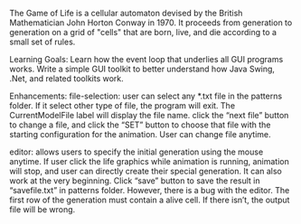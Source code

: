 The Game of Life is a cellular automaton devised by the British Mathematician John Horton Conway in 1970. It proceeds from generation to generation on a grid of "cells" that are born, live, and die according to a small set of rules.

Learning Goals:
Learn how the event loop that underlies all GUI programs works.
Write a simple GUI toolkit to better understand how Java Swing, .Net, and related toolkits work.

Enhancements:
file-selection: user can select any *.txt file in the patterns folder. If it select other type of file, the program will exit. The CurrentModelFile label will display the file name. click the “next file” button to change a file, and click the “SET” button to choose that file with the starting configuration for the animation. User can change file anytime.

editor: allows users to specify the initial generation using the mouse anytime. If user click the life graphics while animation is running, animation will stop, and user can directly create their special generation. It can also work at the very beginning. Click “save” button to save the result in “savefile.txt” in patterns folder. 
However, there is a bug with the editor. The first row of the generation must contain a alive cell. If there isn’t, the output file will be wrong. 
